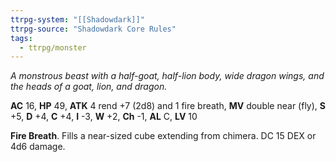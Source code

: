 ```yaml
---
ttrpg-system: "[[Shadowdark]]"
ttrpg-source: "Shadowdark Core Rules"
tags:
  - ttrpg/monster
---
```


_A monstrous beast with a half-goat, half-lion body, wide dragon wings, and the heads of a goat, lion, and dragon._

**AC** 16, **HP** 49, **ATK** 4 rend +7 (2d8) and 1 fire breath, **MV** double near (fly), **S** +5, **D** +4, **C** +4, **I** -3, **W** +2, **Ch** -1, **AL** C, **LV** 10

**Fire Breath**. Fills a near-sized cube extending from chimera. DC 15 DEX or 4d6 damage.

